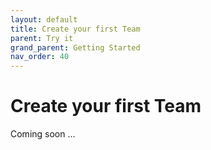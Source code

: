 ```yaml
---
layout: default
title: Create your first Team
parent: Try it
grand_parent: Getting Started
nav_order: 40
---
```


# Create your first Team

Coming soon ...
